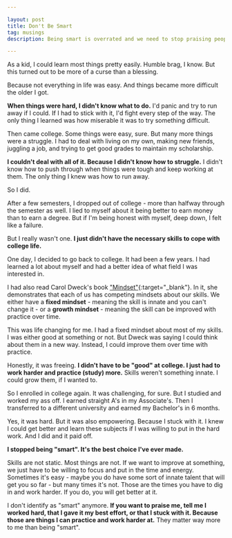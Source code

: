 ```yaml
---

layout: post
title: Don't Be Smart
tag: musings
description: Being smart is overrated and we need to stop praising people for it. Instead, focus on practicing. Focus on improving your skills over time and getting better - not being smart.

---
```


As a kid, I could learn most things pretty easily. Humble brag, I know. But this turned out to be more of a curse than a blessing.

Because not everything in life was easy. And things became more difficult the older I got.

<!--more-->

**When things were hard, I didn't know what to do.** I'd panic and try to run away if I could. If I had to stick with it, I'd fight every step of the way. The only thing I learned was how miserable it was to try something difficult.

Then came college. Some things were easy, sure. But many more things were a struggle. I had to deal with living on my own, making new friends, juggling a job, and trying to get good grades to maintain my scholarship.

**I couldn't deal with all of it. Because I didn't know how to struggle.** I didn't know how to push through when things were tough and keep working at them. The only thing I knew was how to run away.

So I did. 

After a few semesters, I dropped out of college - more than halfway through the semester as well. I lied to myself about it being better to earn money than to earn a degree. But if I'm being honest with myself, deep down, I felt like a failure.

But I really wasn't one. **I just didn't have the necessary skills to cope with college life.**

One day, I decided to go back to college. It had been a few years. I had learned a lot about myself and had a better idea of what field I was interested in. 

I had also read Carol Dweck's book ["Mindset"](https://www.amazon.com/Mindset-Psychology-Carol-S-Dweck/dp/0345472322){:target="_blank"}. In it, she demonstrates that each of us has competing mindsets about our skills. We either have a **fixed mindset** - meaning the skill is innate and you can't change it - or a **growth mindset** - meaning the skill can be improved with practice over time.

This was life changing for me. I had a fixed mindset about most of my skills. I was either good at something or not. But Dweck was saying I could think about them in a new way. Instead, I could improve them over time with practice.

Honestly, it was freeing. **I didn't have to be "good" at college. I just had to work harder and practice (study) more.** Skills weren't something innate. I could grow them, if I wanted to.

So I enrolled in college again. It was challenging, for sure. But I studied and worked my ass off. I earned straight A's in my Associate's. Then I transferred to a different university and earned my Bachelor's in 6 months.

Yes, it was hard. But it was also empowering. Because I stuck with it. I knew I could get better and learn these subjects if I was willing to put in the hard work. And I did and it paid off.

**I stopped being "smart". It's the best choice I've ever made.**

Skills are not static. Most things are not. If we want to improve at something, we just have to be willing to focus and put in the time and energy. Sometimes it's easy - maybe you do have some sort of innate talent that will get you so far - but many times it's not. Those are the times you have to dig in and work harder. If you do, you will get better at it.

I don't identify as "smart" anymore. **If you want to praise me, tell me I worked hard, that I gave it my best effort, or that I stuck with it. Because those are things I can practice and work harder at.** They matter way more to me than being "smart".
